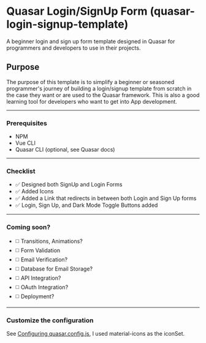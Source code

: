 # Quasar Login/SignUp Form (quasar-login-signup-template)

A beginner login and sign up form template designed in Quasar for programmers and developers to use in their projects.

## Purpose
The purpose of this template is to simplify a beginner or seasoned programmer's journey of building a login/signup template from scratch in the case they want or are used to the Quasar framework. This is also a good learning tool for developers who want to get into App development.

<hr>

### Prerequisites
- NPM
- Vue CLI
- Quasar CLI (optional, see Quasar docs)

<hr>

### Checklist
- ✅ Designed both SignUp and Login Forms
- ✅ Added Icons
- ✅ Added a Link that redirects in between both Login and Sign Up forms
- ✅ Login, Sign Up, and Dark Mode Toggle Buttons added

<hr>

### Coming soon? 
- ◻️ Transitions, Animations?
- ◻️ Form Validation
- ◻️ Email Verification?
- ◻️ Database for Email Storage?
- ◻️ API Integration?
- ◻️ OAuth Integration?
- ◻️ Deployment?

<hr>

### Customize the configuration
See [Configuring quasar.config.js](https://v2.quasar.dev/quasar-cli-webpack/quasar-config-js), I used material-icons as the iconSet.
